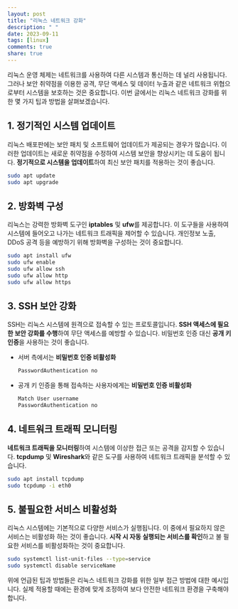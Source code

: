 ```yaml
---
layout: post
title: "리눅스 네트워크 강화"
description: " "
date: 2023-09-11
tags: [linux]
comments: true
share: true
---
```


리눅스 운영 체제는 네트워크를 사용하여 다른 시스템과 통신하는 데 널리 사용됩니다. 그러나 보안 취약점을 이용한 공격, 무단 액세스 및 데이터 누출과 같은 네트워크 위협으로부터 시스템을 보호하는 것은 중요합니다. 이번 글에서는 리눅스 네트워크 강화를 위한 몇 가지 팁과 방법을 살펴보겠습니다.

## 1. 정기적인 시스템 업데이트

리눅스 배포판에는 보안 패치 및 소프트웨어 업데이트가 제공되는 경우가 많습니다. 이러한 업데이트는 새로운 취약점을 수정하여 시스템 보안을 향상시키는 데 도움이 됩니다. **정기적으로 시스템을 업데이트**하여 최신 보안 패치를 적용하는 것이 좋습니다.

```bash
sudo apt update
sudo apt upgrade
```

## 2. 방화벽 구성

리눅스는 강력한 방화벽 도구인 **iptables** 및 **ufw**를 제공합니다. 이 도구들을 사용하여 시스템에 들어오고 나가는 네트워크 트래픽을 제어할 수 있습니다. 개인정보 노출, DDoS 공격 등을 예방하기 위해 방화벽을 구성하는 것이 중요합니다.

```bash
sudo apt install ufw
sudo ufw enable
sudo ufw allow ssh
sudo ufw allow http
sudo ufw allow https
```

## 3. SSH 보안 강화

SSH는 리눅스 시스템에 원격으로 접속할 수 있는 프로토콜입니다. **SSH 액세스에 필요한 보안 강화를 수행**하여 무단 액세스를 예방할 수 있습니다. 비밀번호 인증 대신 **공개 키 인증**을 사용하는 것이 좋습니다.

- 서버 측에서는 **비밀번호 인증 비활성화**
    ```bash
    PasswordAuthentication no
    ```

- 공개 키 인증을 통해 접속하는 사용자에게는 **비밀번호 인증 비활성화**
    ```bash
    Match User username
    PasswordAuthentication no
    ```

## 4. 네트워크 트래픽 모니터링

**네트워크 트래픽을 모니터링**하여 시스템에 이상한 접근 또는 공격을 감지할 수 있습니다. **tcpdump** 및 **Wireshark**와 같은 도구를 사용하여 네트워크 트래픽을 분석할 수 있습니다.

```bash
sudo apt install tcpdump
sudo tcpdump -i eth0
```

## 5. 불필요한 서비스 비활성화

리눅스 시스템에는 기본적으로 다양한 서비스가 실행됩니다. 이 중에서 필요하지 않은 서비스는 비활성화 하는 것이 좋습니다. **시작 시 자동 실행되는 서비스를 확인**하고 불 필요한 서비스를 비활성화하는 것이 중요합니다.

```bash
sudo systemctl list-unit-files --type=service
sudo systemctl disable serviceName
```

위에 언급된 팁과 방법들은 리눅스 네트워크 강화를 위한 일부 접근 방법에 대한 예시입니다. 실제 적용할 때에는 환경에 맞게 조정하여 보다 안전한 네트워크 환경을 구축해야 합니다.